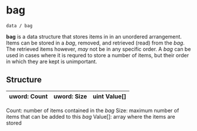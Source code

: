 bag
===
`data / bag`

**bag** is a data structure that stores items in in an unordered arrangement. Items can be stored in a *bag*, removed, and retrieved (read) from the *bag*. The retrieved items however, *may* not be in any specific order.
A *bag* can be used in cases where it is requred to store a number of items, but their order in which they are kept is unimportant.

## Structure
| uword: **Count** | uword: **Size** | uint **Value[]** |
|------------------|-----------------|------------------|
Count: number of items contained in the *bag*
Size: maximum number of items that can be added to this *bag*
Value[]: array where the items are stored




